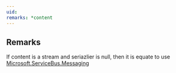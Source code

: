 ```yaml
---
uid: 
remarks: *content
---
```

## Remarks  
 If content is a stream and seriazlier is null, then it is equate to use             [Microsoft.ServiceBus.Messaging](assetId:///N:Microsoft.ServiceBus.Messaging?qualifyHint=False&autoUpgrade=True)